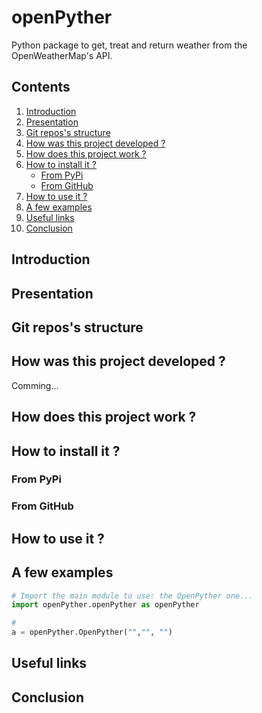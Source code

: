 # openPyther
Python package to get, treat and return weather from the OpenWeatherMap's API.

## Contents

1. [Introduction](#introduction)
2. [Presentation](#presentation)
3. [Git repos's structure](#repos_s_structure)
4. [How was this project developed ?](#how_was_this_project_developed)
5. [How does this project work ?](#how_does_this_project_work)
6. [How to install it ?](#how_to_install_it)
    * [From PyPi](#from_pypi)
    * [From GitHub](#from_github)
7. [How to use it ?](#how_to_use_it)
8. [A few examples](#a_few_examples)
9. [Useful links](#useful_links)
10. [Conclusion](#conclusion)

<a name="introduction"></a>
## Introduction

<a name="presentation"></a>
## Presentation

<a name="repos_s_structure"></a>
## Git repos's structure

<a name="how_was_this_project_developed"></a>
## How was this project developed ?

Comming...

<a name="how_does_this_project_work"></a>
## How does this project work ?

<a name="how_to_install_it"></a>
## How to install it ?

<a name="from_pypi"></a>
### From PyPi

<a name="from_github"></a>
### From GitHub

<a name="how_to_use_it"></a>
## How to use it ?

<a name="a_few_examples"></a>
## A few examples

```python
# Import the main module to use: the OpenPyther one...
import openPyther.openPyther as openPyther

#
a = openPyther.OpenPyther("","", "")
```

<a name="useful_links"></a>
## Useful links

<a name="conclusion"></a>
## Conclusion
